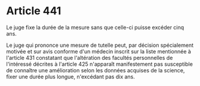 # Article 441

Le juge fixe la durée de la mesure sans que celle-ci puisse excéder cinq ans.

Le juge qui prononce une mesure de tutelle peut, par décision spécialement motivée et sur avis conforme d'un médecin inscrit sur la liste mentionnée à l'article 431 constatant que l'altération des facultés personnelles de l'intéressé décrites à l'article 425 n'apparaît manifestement pas susceptible de connaître une amélioration selon les données acquises de la science, fixer une durée plus longue, n'excédant pas dix ans.
